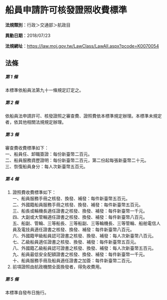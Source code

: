 # 船員申請許可核發證照收費標準

**法規類別**：行政＞交通部＞航政目

**異動日期**：2018/07/23  

**法規網址**：https://law.moj.gov.tw/LawClass/LawAll.aspx?pcode=K0070054





## 法條
##### 第 1 條
本標準依船員法第九十一條規定訂定之。

##### 第 2 條
依船員法申請許可、核發證照之審查費、證照費依本標準規定辦理。本標準未規定者，依其他相關法規規定辦理。

##### 第 3 條
審查費收費標準如下：  
一、船員任、卸職簽證：每份新臺幣二百元。  
二、船員服務資歷證明：每份新臺幣二百元，第二份起每張新臺幣二十元。  
三、恢復船員身分：每人次新臺幣五百元。

##### 第 4 條
1. 證照費收費標準如下：  
一、船員服務手冊之核發、換發、補發：每件新臺幣五百元。  
二、外國籍船員服務手冊之核發、換發、補發：每件新臺幣五百元。  
三、船長或輪機長適任證書之核發、換發、補發：每件新臺幣一千元。  
四、大副或大管輪適任證書之核發、換發、補發：每件新臺幣八百元。  
五、船副、管輪、三等船長、三等船副、三等輪機長、三等管輪、船舶電信人員及電技員適任證書之核發、換發、補發：每件新臺幣八百元。  
六、外國籍甲級船員認可證書之核發、換發、補發：每人次新臺幣八百元。  
七、乙級船員適任證書之核發、換發、補發：每件新臺幣五百元。  
八、外國籍乙級船員認可證書之核發、換發、補發：每人次新臺幣五百元。  
九、船員最低安全配額證書之核發、換發、補發：每件新臺幣一千元。  
十、船員服務手冊及船員適任證書之加簽：每件新臺幣二百元。
1. 前項證照由航政機關全面換發者，得免收費用。

##### 第 5 條
本標準自發布日施行。


